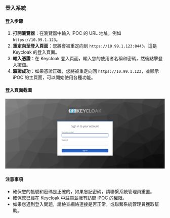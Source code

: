 ### 登入系統

#### 登入步驟

1. **打開瀏覽器**：在瀏覽器中輸入 iPOC 的 URL 地址，例如 `https://10.99.1.123`。
2. **重定向至登入頁面**：您將會被重定向到 `https://10.99.1.123:8443`，這是 Keycloak 的登入頁面。
3. **輸入憑證**：在 Keycloak 登入頁面，輸入您的使用者名稱和密碼，然後點擊登入按鈕。
4. **驗證成功**：如果憑證正確，您將被重定向回 `https://10.99.1.123`，並顯示 iPOC 的主頁面，可以開始使用各種功能。

#### 登入頁面截圖

![登入頁面](../images/keycloak頁面_登入.jpg)

#### 注意事項

- 確保您的帳號和密碼是正確的，如果忘記密碼，請聯繫系統管理員重置。
- 確保您已經在 Keycloak 中註冊並擁有訪問 iPOC 的權限。
- 如果您遇到登入問題，請檢查網絡連接是否正常，或聯繫系統管理員獲取幫助。